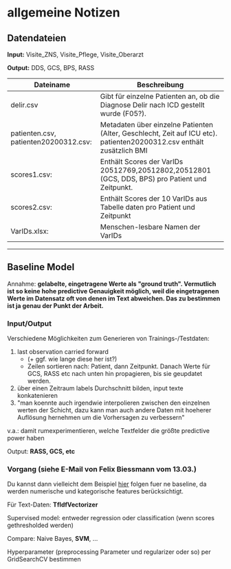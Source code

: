 allgemeine Notizen
====

Datendateien
----

**Input:** Visite_ZNS, Visite_Pflege, Visite_Oberarzt

**Output:** DDS, GCS, BPS, RASS

|Dateiname |Beschreibung|
|----------|------------|
|delir.csv|Gibt für einzelne Patienten an, ob die Diagnose Delir nach ICD gestellt wurde (F05?).
|patienten.csv, patienten20200312.csv:|Metadaten über einzelne Patienten (Alter, Geschlecht, Zeit auf ICU etc). patienten20200312.csv enthält zusätzlich BMI
|scores1.csv:|Enthält Scores der VarIDs 20512769,20512802,20512801 (GCS, DDS, BPS) pro Patient und Zeitpunkt.
|scores2.csv:|Enthält Scores der 10 VarIDs aus Tabelle daten pro Patient und Zeitpunkt
|VarIDs.xlsx:|Menschen-lesbare Namen der VarIDs

--------------

Baseline Model
----

Annahme: **gelabelte, eingetragene Werte als "ground truth". Vermutlich ist so keine hohe predictive Genauigkeit möglich, weil die eingetragenen Werte im Datensatz oft von denen im Text abweichen. Das zu bestimmen ist ja genau der Punkt der Arbeit.**

### Input/Output
Verschiedene Möglichkeiten zum Generieren von Trainings-/Testdaten:

1) last observation carried forward 
    * (+ ggf. wie lange diese her ist?)
    * Zeilen sortieren nach: Patient, dann Zeitpunkt. Danach Werte für GCS, RASS etc nach unten hin propagieren, bis sie geupdatet werden.
2) über einen Zeitraum labels Durchschnitt bilden, input texte konkatenieren
3) "man koennte auch irgendwie interpolieren zwischen den einzelnen werten der Schicht, dazu kann man auch andere Daten mit hoeherer Auflösung hernehmen um die Vorhersagen zu verbessern"

v.a.: damit rumexperimentieren, welche Textfelder die größte predictive power haben

Output: **RASS, GCS, etc**

### Vorgang (siehe E-Mail von Felix Biessmann vom 13.03.)
Du kannst dann vielleicht dem Beispiel [hier](https://scikit-learn.org/stable/auto_examples/compose/plot_column_transformer_mixed_types.html) folgen fuer ne baseline, da werden numerische und kategorische features berücksichtigt.

Für Text-Daten: **TfIdfVectorizer**

Supervised model: entweder regression oder classification (wenn scores gethresholded werden)

Compare: Naive Bayes, **SVM**, ...

Hyperparameter (preprocessing Parameter und regularizer oder so) per GridSearchCV bestimmen